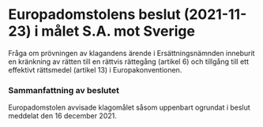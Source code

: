 # Europadomstolens beslut (2021-11-23) i målet S.A. mot Sverige

Fråga om prövningen av klagandens ärende i Ersättningsnämnden inneburit en kränkning av rätten till en rättvis rättegång (artikel 6\) och tillgång till ett effektivt rättsmedel (artikel 13\) i Europakonventionen.


### Sammanfattning av beslutet

Europadomstolen avvisade klagomålet såsom uppenbart ogrundat i beslut meddelat den 16 december 2021\.
